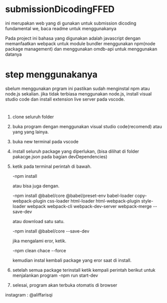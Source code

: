 # submissionDicodingFFED
ini merupakan web yang di gunakan untuk submission dicoding fundamental we, baca readme untuk menggunakanya

Pada project ini bahasa yang digunakan adalah javascript dengan memanfaatkan webpack untuk module bundler
menggunakan npm(node package management) dan menggunakan omdb-api untuk menggunakan datanya

# step menggunakanya
sbelum menggunakan prgram ini pastikan sudah menginstal npm atau node.js sekalian.
jika tidak terbiasa menggunakan node.js, install visual studio code dan install extension live server pada vscode.
#
1. clone seluruh folder
2. buka program dengan menggunakan visual studio code(recomend) atau yang yang lainya.
3. buka new terminal pada vscode
4. install seluruh package yang diperlukan, (bisa dilihat di folder pakacge.json pada bagian devDependencies)
5. ketik pada terminal perintah di bawah.

     -npm install 	
     
   atau bisa juga dengan.
   
      -npm install @babel/core @babel/preset-env babel-loader copy-webpack-plugin css-loader html-loader html-webpack-plugin style-loader  webpack webpack-cli webpack-dev-server webpack-merge --save-dev
     
   atau download satu satu.
   
      -npm install @babel/core --save-dev
    
   jika mengalami eror, ketik.
   
      -npm clean chace --force
     
   kemudian instal kembali package yang eror saat di install.
   
6. setelah semua package terinstall ketik kempali perintah berikut untuk menjalankan program
      -npm run start-dev
7. selesai, program akan terbuka otomatis di browser

instagram : @aliffarisqi

